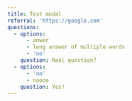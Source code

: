 ```yaml
---
title: Test modal
referral: 'https://google.com'
questions:
  - options:
      - anwer
      - long answer of multiple words
      - 'no'
    question: Real question?
  - options:
      - 'no'
      - noooo
    question: Yes?
---
```



